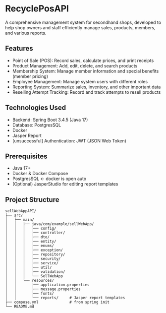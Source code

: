 ﻿# RecyclePosAPI
A comprehensive management system for secondhand shops, developed to help shop owners and staff efficiently manage sales, products, members, and various reports.

## Features
- Point of Sale (POS): Record sales, calculate prices, and print receipts
- Product Management: Add, edit, delete, and search products
- Membership System: Manage member information and special benefits (member pricing)
- Employee Management: Manage system users with different roles
- Reporting System: Summarize sales, inventory, and other important data
- Reselling Attempt Tracking: Record and track attempts to resell products

## Technologies Used
- Backend: Spring Boot 3.4.5 (Java 17)
- Database: PostgresSQL
- Docker
- Jasper Report
- [unsuccessful] Authentication: JWT (JSON Web Token)

## Prerequisites
- Java 17+
- Docker & Docker Compose
- PostgresSQL <- docker is open auto
- (Optional) JasperStudio for editing report templates


## Project Structure
```
sellWebAppAPI/
├── src/
│   ├── main/
│   │   ├── java/com/example/sellWebApp/
│   │   │   ├── config/
│   │   │   ├── controller/
│   │   │   ├── dto/
│   │   │   ├── entity/
│   │   │   ├── enums/
│   │   │   ├── exception/
│   │   │   ├── repository/
│   │   │   ├── security/
│   │   │   ├── service/
│   │   │   ├── util/
│   │   │   ├── validation/
│   │   │   └── SellWebApp
│   │   └── resources/
│   │       ├── application.properties
│   │       ├── message.properties
│   │       ├── fonts/
│   │       └── reports/     # Jasper report templates
├── compose.yml              # from spring init
└── README.md
```
